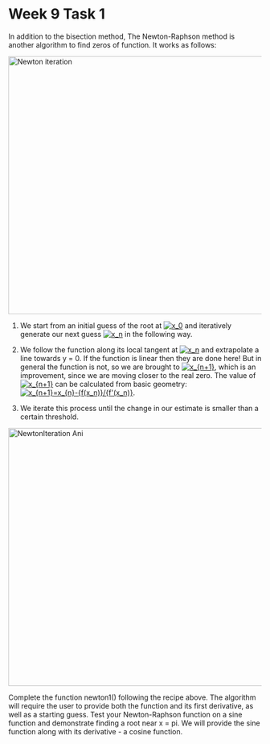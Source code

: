 # Week 9 Task 1
In addition to the bisection method, The Newton-Raphson method is another algorithm to find zeros of function. It works as follows:

<a title="Original:  Olegalexandrov Vector:  Pbroks13, Public domain, via Wikimedia Commons" href="https://commons.wikimedia.org/wiki/File:Newton_iteration.svg"><img width="512" alt="Newton iteration" src="https://upload.wikimedia.org/wikipedia/commons/thumb/8/8c/Newton_iteration.svg/512px-Newton_iteration.svg.png"></a>

1. We start from an initial guess of the root at  <a href="https://www.codecogs.com/eqnedit.php?latex=x_0" target="_blank"><img src="https://latex.codecogs.com/gif.latex?x_0" title="x_0" /></a> and iteratively generate our next guess <a href="https://www.codecogs.com/eqnedit.php?latex=x_n" target="_blank"><img src="https://latex.codecogs.com/gif.latex?x_n" title="x_n" /></a> in the following way.
2. We follow the function along its local tangent at  <a href="https://www.codecogs.com/eqnedit.php?latex=x_n" target="_blank"><img src="https://latex.codecogs.com/gif.latex?x_n" title="x_n" /></a> and extrapolate a line towards y = 0. If the function is linear then they are done here! But in general the function is not, so we are brought to  <a href="https://www.codecogs.com/eqnedit.php?latex=x_{n+1}" target="_blank"><img src="https://latex.codecogs.com/gif.latex?x_{n+1}" title="x_{n+1}" /></a>, which is an improvement, since we are moving closer to the real zero. The value of  <a href="https://www.codecogs.com/eqnedit.php?latex=x_{n+1}" target="_blank"><img src="https://latex.codecogs.com/gif.latex?x_{n+1}" title="x_{n+1}" /></a>  can be calculated from basic geometry: 
<a href="https://www.codecogs.com/eqnedit.php?latex=x_{n&plus;1}=x_{n}-{f(x_n)}/{f'(x_n)}" target="_blank"><img src="https://latex.codecogs.com/gif.latex?x_{n&plus;1}=x_{n}-f(x_n)/f'(x_n)" title="x_{n+1}=x_{n}-{f(x_n)}/{f'(x_n)}" /></a>.

3. We iterate this process until the change in our estimate is smaller than a certain threshold. 

<a title="Ralf Pfeifer, CC BY-SA 3.0 &lt;http://creativecommons.org/licenses/by-sa/3.0/&gt;, via Wikimedia Commons" href="https://commons.wikimedia.org/wiki/File:NewtonIteration_Ani.gif"><img width="512" alt="NewtonIteration Ani" src="https://upload.wikimedia.org/wikipedia/commons/e/e0/NewtonIteration_Ani.gif"></a>

Complete the function newton1() following the recipe above. The algorithm will require the user to provide both the function and its first derivative, as well as a starting guess. Test your Newton-Raphson function on a sine function and demonstrate finding a root near x = pi. We will provide the sine function along with its derivative - a cosine function.